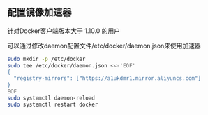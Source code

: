 ## 配置镜像加速器

针对Docker客户端版本大于 1.10.0 的用户

可以通过修改daemon配置文件/etc/docker/daemon.json来使用加速器

```bash
sudo mkdir -p /etc/docker
sudo tee /etc/docker/daemon.json <<-'EOF'
{
  "registry-mirrors": ["https://a1ukdmr1.mirror.aliyuncs.com"]
}
EOF
sudo systemctl daemon-reload
sudo systemctl restart docker
```

